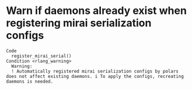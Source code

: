 # Warn if daemons already exist when registering mirai serialization configs

    Code
      register_mirai_serial()
    Condition <rlang_warning>
      Warning:
      ! Automatically registered mirai serialization configs by polars does not affect existing daemons. i To apply the configs, recreating daemons is needed.

